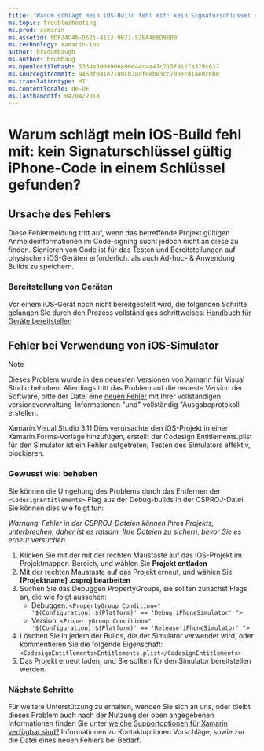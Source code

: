 ```yaml
---
title: 'Warum schlägt mein iOS-Build fehl mit: kein Signaturschlüssel gültig iPhone-Code in einem Schlüssel gefunden?'
ms.topic: troubleshooting
ms.prod: xamarin
ms.assetid: 9DF24C46-D521-4112-9B21-52EA4E8D90D0
ms.technology: xamarin-ios
author: bradumbaugh
ms.author: brumbaug
ms.openlocfilehash: 5334e3009906896644caa47c715f912fa379c627
ms.sourcegitcommit: 945df041e2180cb20af08b83cc703ecd1aedc6b0
ms.translationtype: MT
ms.contentlocale: de-DE
ms.lasthandoff: 04/04/2018
---
```

# <a name="why-does-my-ios-build-fail-with-no-valid-iphone-code-signing-keys-found-in-keychain"></a>Warum schlägt mein iOS-Build fehl mit: kein Signaturschlüssel gültig iPhone-Code in einem Schlüssel gefunden?

## <a name="cause-of-the-error"></a>Ursache des Fehlers
Diese Fehlermeldung tritt auf, wenn das betreffende Projekt gültigen Anmeldeinformationen im Code-signing sucht jedoch nicht an diese zu finden. Signieren von Code ist für das Testen und Bereitstellungen auf physischen iOS-Geräten erforderlich. als auch Ad-hoc- & Anwendung Builds zu speichern. 


### <a name="provisioning-devices"></a>Bereitstellung von Geräten
Vor einem iOS-Gerät noch nicht bereitgestellt wird, die folgenden Schritte gelangen Sie durch den Prozess vollständiges schrittweises: [Handbuch für Geräte bereitstellen](~/ios/get-started/installation/device-provisioning/index.md)


## <a name="bug-when-using-ios-simulator"></a>Fehler bei Verwendung von iOS-Simulator

> [!NOTE]
> Dieses Problem wurde in den neuesten Versionen von Xamarin für Visual Studio behoben. Allerdings tritt das Problem auf die neueste Version der Software, bitte der Datei eine [neuen Fehler](~/cross-platform/troubleshooting/questions/howto-file-bug.md) mit Ihrer vollständigen versionsverwaltung-Informationen "und" vollständig "Ausgabeprotokoll erstellen.


Xamarin.Visual Studio 3.11 Dies verursachte den iOS-Projekt in einer Xamarin.Forms-Vorlage hinzufügen, erstellt der Codesign Entitlements.plist für den Simulator ist ein Fehler aufgetreten; Testen des Simulators effektiv, blockieren.

### <a name="how-to-fix"></a>Gewusst wie: beheben
Sie können die Umgehung des Problems durch das Entfernen der `<CodesignEntitlements>` Flag aus der Debug-builds in der CSPROJ-Datei. Sie können dies wie folgt tun:

*Warnung: Fehler in der CSPROJ-Dateien können Ihres Projekts, unterbrechen, daher ist es ratsam, Ihre Dateien zu sichern, bevor Sie es erneut versuchen.*

1. Klicken Sie mit der mit der rechten Maustaste auf das iOS-Projekt im Projektmappen-Bereich, und wählen Sie **Projekt entladen**
2. Mit der rechten Maustaste auf das Projekt erneut, und wählen Sie **[Projektname] .csproj bearbeiten**
3. Suchen Sie das Debuggen PropertyGroups, sie sollten zunächst Flags an, die wie folgt aussehen:
   - Debuggen: `<PropertyGroup Condition=" '$(Configuration)|$(Platform)' == 'Debug|iPhoneSimulator' ">`
   - Version: `<PropertyGroup Condition=" '$(Configuration)|$(Platform)' == 'Release|iPhoneSimulator' ">`
4. Löschen Sie in jedem der Builds, die der Simulator verwendet wird, oder kommentieren Sie die folgende Eigenschaft: `<CodesignEntitlements>Entitlements.plist</CodesignEntitlements>`
5. Das Projekt erneut laden, und Sie sollten für den Simulator bereitstellen werden.

### <a name="next-steps"></a>Nächste Schritte
Für weitere Unterstützung zu erhalten, wenden Sie sich an uns, oder bleibt dieses Problem auch nach der Nutzung der oben angegebenen Informationen finden Sie unter [welche Supportoptionen für Xamarin verfügbar sind?](~/cross-platform/troubleshooting/support-options.md) Informationen zu Kontaktoptionen Vorschläge, sowie zur die Datei eines neuen Fehlers bei Bedarf. 
